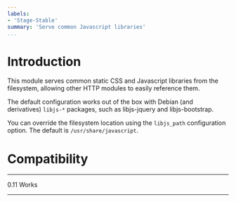 ```yaml
---
labels:
- 'Stage-Stable'
summary: 'Serve common Javascript libraries'
...
```


Introduction
============

This module serves common static CSS and Javascript libraries from the
filesystem, allowing other HTTP modules to easily reference them.

The default configuration works out of the box with Debian (and derivatives)
`libjs-*` packages, such as libjs-jquery and libjs-bootstrap.

You can override the filesystem location using the `libjs_path` configuration
option. The default is `/usr/share/javascript`.

Compatibility
=============

  ----- -------
  0.11   Works
  ----- -------
